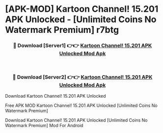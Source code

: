 # [APK-MOD] Kartoon Channel! 15.201 APK Unlocked - [Unlimited Coins No Watermark Premium] r7btg



<div align="center">
<h3>🔴 Download [Server1] 👉👉 <a href="https://momento.my/?title=Kartoon_Channel!_15.201_APK_Unlocked">Kartoon Channel! 15.201 APK Unlocked Mod Apk</a></h3><br>

<h3>🔴 Download [Server2] 👉👉 <a href="https://momento.my/?title=Kartoon_Channel!_15.201_APK_Unlocked">Kartoon Channel! 15.201 APK Unlocked Mod Apk</a></h3>
</div>



Download Kartoon Channel! 15.201 APK Unlocked 

Free APK MOD Kartoon Channel! 15.201 APK Unlocked [Unlimited Coins No Watermark Premium]

Download Kartoon Channel! 15.201 APK Unlocked [Unlimited Coins No Watermark Premium] Mod For Android
